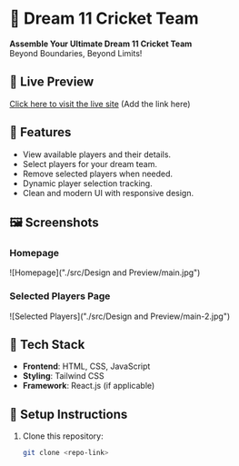 # 🏏 Dream 11 Cricket Team

**Assemble Your Ultimate Dream 11 Cricket Team**  
Beyond Boundaries, Beyond Limits!

## 🔗 Live Preview
[Click here to visit the live site](#) (Add the link here)

## 📌 Features
- View available players and their details.
- Select players for your dream team.
- Remove selected players when needed.
- Dynamic player selection tracking.
- Clean and modern UI with responsive design.

## 🖼️ Screenshots
### Homepage
![Homepage]("./src/Design and Preview/main.jpg")

### Selected Players Page
![Selected Players]("./src/Design and Preview/main-2.jpg")

## 🚀 Tech Stack
- **Frontend**: HTML, CSS, JavaScript
- **Styling**: Tailwind CSS
- **Framework**: React.js (if applicable)

## 📁 Setup Instructions
1. Clone this repository:  
   ```sh
   git clone <repo-link>
